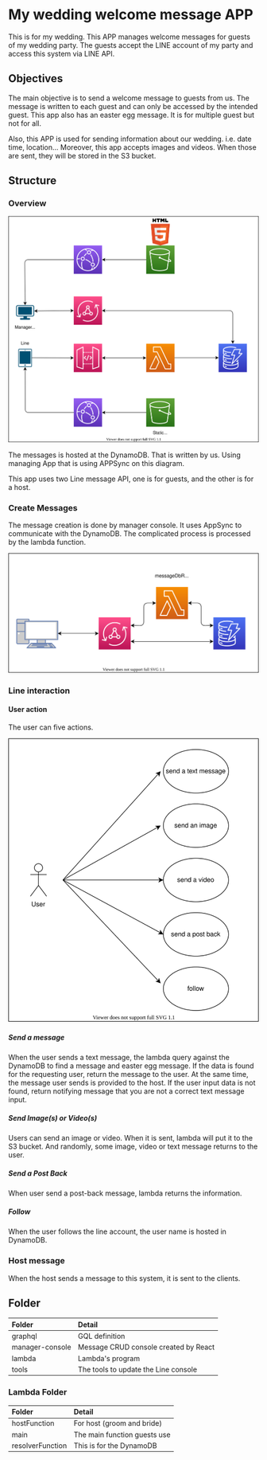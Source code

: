 # My wedding welcome message APP

This is for my wedding.
This APP manages welcome messages for guests of my wedding party. 
The guests accept the LINE account of my party and access this system via LINE API.

## Objectives

The main objective is to send a welcome message to guests from us. 
The message is written to each guest and can only be accessed by the intended guest. 
This app also has an easter egg message. 
It is for multiple guest but not for all. 

Also, this APP is used for sending information about our wedding. i.e. date time, location... 
Moreover, this app accepts images and videos. When those are sent, they will be stored in the S3 bucket. 

## Structure

### Overview

![structure](/img/structure.drawio.svg)

The messages is hosted at the DynamoDB.
That is written by us. Using managing App that is using APPSync on this diagram.

This app uses two Line message API, one is for guests, and the other is for a host. 

### Create Messages

The message creation is done by manager console. 
It uses AppSync to communicate with the DynamoDB. 
The complicated process is processed by the lambda function. 

![create-message](/img/create-message.drawio.svg)

### Line interaction

#### User action 

The user can five actions.

![user-action](/img/user-action.drawio.svg)

##### Send a message

When the user sends a text message, the lambda query against the DynamoDB to find a message and easter egg message. 
If the data is found for the requesting user, return the message to the user. 
At the same time, the message user sends is provided to the host. 
If the user input data is not found, return notifying message that you are not a correct text message input. 

##### Send Image(s) or Video(s)

Users can send an image or video. 
When it is sent, lambda will put it to the S3 bucket. 
And randomly, some image, video or text message returns to the user. 

##### Send a Post Back

When user send a post-back message, lambda returns the information.

##### Follow

When the user follows the line account, the user name is hosted in DynamoDB. 

### Host message

When the host sends a message to this system, it is sent to the clients.

## Folder

| Folder          | Detail                                |
| :-------------- | :------------------------------------ |
| graphql         | GQL definition                        |
| manager-console | Message CRUD console created by React |
| lambda          | Lambda's program                      |
| tools           | The tools to update the Line console  |

### Lambda Folder

| Folder           | Detail                       |
| :--------------- | :--------------------------- |
| hostFunction     | For host (groom and bride)   |
| main             | The main function guests use |
| resolverFunction | This is for the DynamoDB     |
